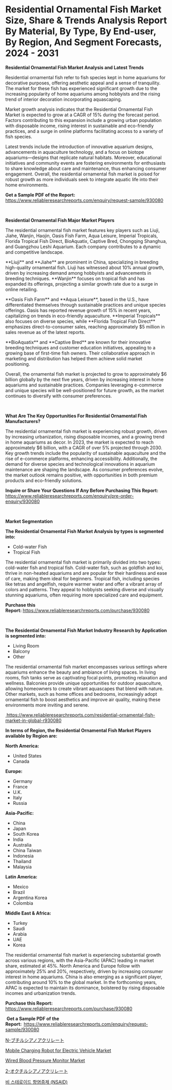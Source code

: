 <p><h1>Residential Ornamental Fish Market Size, Share & Trends Analysis Report By Material, By Type, By End-user, By Region, And Segment Forecasts, 2024 - 2031</h1></p><p><strong>Residential Ornamental Fish Market Analysis and Latest Trends</strong></p>
<p><p>Residential ornamental fish refer to fish species kept in home aquariums for decorative purposes, offering aesthetic appeal and a sense of tranquility. The market for these fish has experienced significant growth due to the increasing popularity of home aquariums among hobbyists and the rising trend of interior decoration incorporating aquascaping.</p><p>Market growth analysis indicates that the Residential Ornamental Fish Market is expected to grow at a CAGR of 15% during the forecast period. Factors contributing to this expansion include a growing urban population with disposable income, rising interest in sustainable and eco-friendly practices, and a surge in online platforms facilitating access to a variety of fish species.</p><p>Latest trends include the introduction of innovative aquarium designs, advancements in aquaculture technology, and a focus on biotope aquariums—designs that replicate natural habitats. Moreover, educational initiatives and community events are fostering environments for enthusiasts to share knowledge about care and maintenance, thus enhancing consumer engagement. Overall, the residential ornamental fish market is poised for robust growth as more individuals seek to integrate aquatic life into their home environments.</p></p>
<p><strong>Get a Sample PDF of the Report:&nbsp;</strong> <a href="https://www.reliableresearchreports.com/enquiry/request-sample/930080">https://www.reliableresearchreports.com/enquiry/request-sample/930080</a></p>
<p>&nbsp;</p>
<p><strong>Residential Ornamental Fish Major Market Players</strong></p>
<p><p>The residential ornamental fish market features key players such as Liuji, Jiahe, Wanjin, Haojin, Oasis Fish Farm, Aqua Leisure, Imperial Tropicals, Florida Tropical Fish Direct, BioAquatix, Captive Bred, Chongqing Shanghua, and Guangzhou Leshi Aquarium. Each company contributes to a dynamic and competitive landscape.</p><p>**Liuji** and **Jiahe** are prominent in China, specializing in breeding high-quality ornamental fish. Liuji has witnessed about 10% annual growth, driven by increasing demand among hobbyists and advancements in breeding techniques. **Wanjin** focuses on tropical fish and has expanded its offerings, projecting a similar growth rate due to a surge in online retailing.</p><p>**Oasis Fish Farm** and **Aqua Leisure**, based in the U.S., have differentiated themselves through sustainable practices and unique species offerings. Oasis has reported revenue growth of 15% in recent years, capitalizing on trends in eco-friendly aquaculture. **Imperial Tropicals** also focuses on diverse species, while **Florida Tropical Fish Direct** emphasizes direct-to-consumer sales, reaching approximately $5 million in sales revenue as of the latest reports.</p><p>**BioAquatix** and **Captive Bred** are known for their innovative breeding techniques and customer education initiatives, appealing to a growing base of first-time fish owners. Their collaborative approach in marketing and distribution has helped them achieve solid market positioning.</p><p>Overall, the ornamental fish market is projected to grow to approximately $6 billion globally by the next five years, driven by increasing interest in home aquariums and sustainable practices. Companies leveraging e-commerce and unique species will be well-positioned for future growth, as the market continues to diversify with consumer preferences.</p></p>
<p>&nbsp;</p>
<p><strong>What Are The Key Opportunities For Residential Ornamental Fish Manufacturers?</strong></p>
<p><p>The residential ornamental fish market is experiencing robust growth, driven by increasing urbanization, rising disposable incomes, and a growing trend in home aquariums as decor. In 2023, the market is expected to reach approximately $6 billion, with a CAGR of over 5% projected through 2030. Key growth trends include the popularity of sustainable aquaculture and the rise of e-commerce platforms, enhancing accessibility. Additionally, the demand for diverse species and technological innovations in aquarium maintenance are shaping the landscape. As consumer preferences evolve, the market outlook remains positive, with opportunities in both premium products and eco-friendly solutions.</p></p>
<p><strong>Inquire or Share Your Questions If Any Before Purchasing This Report:</strong> <a href="https://www.reliableresearchreports.com/enquiry/pre-order-enquiry/930080">https://www.reliableresearchreports.com/enquiry/pre-order-enquiry/930080</a></p>
<p>&nbsp;</p>
<p><strong>Market Segmentation</strong></p>
<p><strong>The Residential Ornamental Fish Market Analysis by types is segmented into:</strong></p>
<p><ul><li>Cold-water Fish</li><li>Tropical Fish</li></ul></p>
<p><p>The residential ornamental fish market is primarily divided into two types: cold-water fish and tropical fish. Cold-water fish, such as goldfish and koi, thrive in non-heated aquariums and are popular for their hardiness and ease of care, making them ideal for beginners. Tropical fish, including species like tetras and angelfish, require warmer water and offer a vibrant array of colors and patterns. They appeal to hobbyists seeking diverse and visually stunning aquariums, often requiring more specialized care and equipment.</p></p>
<p><strong>Purchase this Report:&nbsp;</strong><a href="https://www.reliableresearchreports.com/purchase/930080">https://www.reliableresearchreports.com/purchase/930080</a></p>
<p>&nbsp;</p>
<p><strong>The Residential Ornamental Fish Market Industry Research by Application is segmented into:</strong></p>
<p><ul><li>Living Room</li><li>Balcony</li><li>Other</li></ul></p>
<p><p>The residential ornamental fish market encompasses various settings where aquariums enhance the beauty and ambiance of living spaces. In living rooms, fish tanks serve as captivating focal points, promoting relaxation and wellness. Balconies provide unique opportunities for outdoor aquaculture, allowing homeowners to create vibrant aquascapes that blend with nature. Other markets, such as home offices and bedrooms, increasingly adopt ornamental fish to boost aesthetics and improve air quality, making these environments more inviting and serene.</p></p>
<p><a href="https://www.reliableresearchreports.com/residential-ornamental-fish-market-in-global-r930080">&nbsp;https://www.reliableresearchreports.com/residential-ornamental-fish-market-in-global-r930080</a></p>
<p><strong>In terms of Region, the Residential Ornamental Fish Market Players available by Region are:</strong></p>
<p>
    <p> <strong> North America: </strong>
        <ul>
            <li>United States</li>
            <li>Canada</li>
        </ul>
        </p> 
    <p> <strong> Europe: </strong>
        <ul>
            <li>Germany</li>
            <li>France</li>
            <li>U.K.</li>
            <li>Italy</li>
            <li>Russia</li>
        </ul>
        </p> 
    <p> <strong> Asia-Pacific: </strong>
        <ul>
            <li>China</li>
            <li>Japan</li>
            <li>South Korea</li>
            <li>India</li>
            <li>Australia</li>
            <li>China Taiwan</li>
            <li>Indonesia</li>
            <li>Thailand</li>
            <li>Malaysia</li>
        </ul>
        </p> 
    <p> <strong> Latin America: </strong>
        <ul>
            <li>Mexico</li>
            <li>Brazil</li>
            <li>Argentina Korea</li>
            <li>Colombia</li>
        </ul>
        </p> 
    <p> <strong> Middle East & Africa: </strong>
        <ul>
            <li>Turkey</li>
            <li>Saudi</li>
            <li>Arabia</li>
            <li>UAE</li>
            <li>Korea</li>
        </ul>
    </p>
    </p>
<p><p>The residential ornamental fish market is experiencing substantial growth across various regions, with the Asia-Pacific (APAC) leading in market share, estimated at 45%. North America and Europe follow with approximately 25% and 20%, respectively, driven by increasing consumer interest in home aquariums. China is also emerging as a significant player, contributing around 10% to the global market. In the forthcoming years, APAC is expected to maintain its dominance, bolstered by rising disposable incomes and urbanization trends.</p></p>
<p><strong>Purchase this Report: </strong><a href="https://www.reliableresearchreports.com/purchase/930080">https://www.reliableresearchreports.com/purchase/930080</a></p>
<p>&nbsp;<strong>Get a Sample PDF of the Report:&nbsp;&nbsp;</strong><a href="https://www.reliableresearchreports.com/enquiry/request-sample/930080">https://www.reliableresearchreports.com/enquiry/request-sample/930080</a></p>
<p><strong></strong></p>
<p><p><a href="https://medium.com/@opalkilback2023/n-butyl-cyanoacrylate-market-%E3%81%AE%E3%82%B0%E3%83%AD%E3%83%BC%E3%83%90%E3%83%AB%E5%B8%82%E5%A0%B4%E6%A6%82%E8%A6%81%E3%81%AF-%E4%B8%96%E7%95%8C%E3%81%8A%E3%82%88%E3%81%B3%E4%B8%BB%E8%A6%81%E5%B8%82%E5%A0%B4%E3%81%AB%E3%81%8A%E3%81%91%E3%82%8B%E6%A5%AD%E7%95%8C%E3%81%AB%E5%BD%B1%E9%9F%BF%E3%82%92%E4%B8%8E%E3%81%88%E3%82%8B%E4%B8%BB%E8%A6%81%E3%81%AA%E3%83%88%E3%83%AC%E3%83%B3%E3%83%89%E3%81%AB%E3%81%A4%E3%81%84%E3%81%A6-%E7%8B%AC%E8%87%AA%E3%81%AE%E8%A6%96%E7%82%B9%E3%82%92%E6%8F%90%E4%BE%9B%E3%81%97%E3%81%BE%E3%81%99-087387c3183c">N-ブチルシアノアクリレート</a></p><p><a href="https://issuu.com/reportprime-2/docs/mobile-charging-robot-for-electric-_782b1b6243f321">Mobile Charging Robot for Electric Vehicle Market</a></p><p><a href="https://www.linkedin.com/pulse/wired-blood-pressure-monitor-market-industry-landscape-growth-kdrue?trackingId=%2Bht5FeWZTRudFO%2BJpoGTxA%3D%3D">Wired Blood Pressure Monitor Market</a></p><p><a href="https://medium.com/@opalkilback2023/2-octyl-cyanoacrylate-market-%E3%81%AE%E3%82%B0%E3%83%AD%E3%83%BC%E3%83%90%E3%83%AB%E5%B8%82%E5%A0%B4%E6%A6%82%E8%A6%81%E3%81%AF-%E4%B8%96%E7%95%8C%E3%81%8A%E3%82%88%E3%81%B3%E4%B8%BB%E8%A6%81%E5%B8%82%E5%A0%B4%E3%81%AB%E3%81%8A%E3%81%91%E3%82%8B%E6%A5%AD%E7%95%8C%E3%81%AB%E5%BD%B1%E9%9F%BF%E3%82%92%E4%B8%8E%E3%81%88%E3%82%8B%E4%B8%BB%E8%A6%81%E3%81%AA%E3%83%88%E3%83%AC%E3%83%B3%E3%83%89%E3%81%AB%E3%81%A4%E3%81%84%E3%81%A6-%E7%8B%AC%E8%87%AA%E3%81%AE%E8%A6%96%E7%82%B9%E3%82%92%E6%8F%90%E4%BE%9B%E3%81%97%E3%81%BE%E3%81%99-c7e6c4b65113">2-オクチルシアノアクリレート</a></p><p><a href="https://medium.com/@waynewood21/%EC%84%B8%EA%B3%84-non-steroidal-anti-inflammatory-drugs-nsaid-market-%EC%9D%80-2024%EC%97%90%EC%84%9C-2031%EB%A1%9C-%EC%97%B0%ED%8F%89%EA%B7%A0-%EC%A6%9D%EA%B0%80%EC%9C%A8%EC%9D%84-%EB%B3%B4%EC%9D%BC-%EA%B2%83%EC%9C%BC%EB%A1%9C-%EC%98%88%EC%83%81%EB%90%A9%EB%8B%88%EB%8B%A4-05b13a8fe630">비 스테로이드 항염증제 (NSAID)</a></p></p>